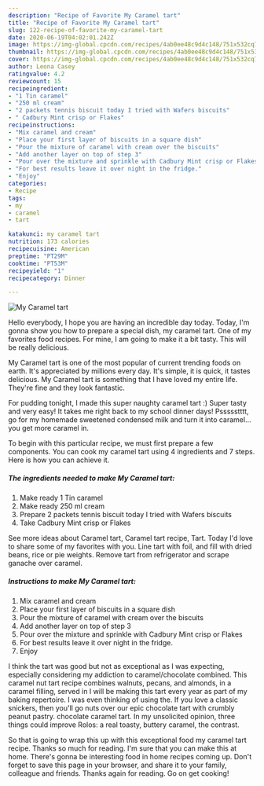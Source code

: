 ```yaml
---
description: "Recipe of Favorite My Caramel tart"
title: "Recipe of Favorite My Caramel tart"
slug: 122-recipe-of-favorite-my-caramel-tart
date: 2020-06-19T04:02:01.242Z
image: https://img-global.cpcdn.com/recipes/4ab0ee48c9d4c148/751x532cq70/my-caramel-tart-recipe-main-photo.jpg
thumbnail: https://img-global.cpcdn.com/recipes/4ab0ee48c9d4c148/751x532cq70/my-caramel-tart-recipe-main-photo.jpg
cover: https://img-global.cpcdn.com/recipes/4ab0ee48c9d4c148/751x532cq70/my-caramel-tart-recipe-main-photo.jpg
author: Leona Casey
ratingvalue: 4.2
reviewcount: 15
recipeingredient:
- "1 Tin caramel"
- "250 ml cream"
- "2 packets tennis biscuit today I tried with Wafers biscuits"
- " Cadbury Mint crisp or Flakes"
recipeinstructions:
- "Mix caramel and cream"
- "Place your first layer of biscuits in a square dish"
- "Pour the mixture of caramel with cream over the biscuits"
- "Add another layer on top of step 3"
- "Pour over the mixture and sprinkle with Cadbury Mint crisp or Flakes"
- "For best results leave it over night in the fridge."
- "Enjoy"
categories:
- Recipe
tags:
- my
- caramel
- tart

katakunci: my caramel tart 
nutrition: 173 calories
recipecuisine: American
preptime: "PT29M"
cooktime: "PT53M"
recipeyield: "1"
recipecategory: Dinner

---
```



![My Caramel tart](https://img-global.cpcdn.com/recipes/4ab0ee48c9d4c148/751x532cq70/my-caramel-tart-recipe-main-photo.jpg)

Hello everybody, I hope you are having an incredible day today. Today, I'm gonna show you how to prepare a special dish, my caramel tart. One of my favorites food recipes. For mine, I am going to make it a bit tasty. This will be really delicious.

My Caramel tart is one of the most popular of current trending foods on earth. It's appreciated by millions every day. It's simple, it is quick, it tastes delicious. My Caramel tart is something that I have loved my entire life. They're fine and they look fantastic.

For pudding tonight, I made this super naughty caramel tart :) Super tasty and very easy! It takes me right back to my school dinner days! Pssssstttt, go for my homemade sweetened condensed milk and turn it into caramel… you get more caramel in.


To begin with this particular recipe, we must first prepare a few components. You can cook my caramel tart using 4 ingredients and 7 steps. Here is how you can achieve it.

<!--inarticleads1-->

##### The ingredients needed to make My Caramel tart:

1. Make ready 1 Tin caramel
1. Make ready 250 ml cream
1. Prepare 2 packets tennis biscuit today I tried with Wafers biscuits
1. Take  Cadbury Mint crisp or Flakes


See more ideas about Caramel tart, Caramel tart recipe, Tart. Today I&#39;d love to share some of my favorites with you. Line tart with foil, and fill with dried beans, rice or pie weights. Remove tart from refrigerator and scrape ganache over caramel. 

<!--inarticleads2-->

##### Instructions to make My Caramel tart:

1. Mix caramel and cream
1. Place your first layer of biscuits in a square dish
1. Pour the mixture of caramel with cream over the biscuits
1. Add another layer on top of step 3
1. Pour over the mixture and sprinkle with Cadbury Mint crisp or Flakes
1. For best results leave it over night in the fridge.
1. Enjoy


I think the tart was good but not as exceptional as I was expecting, especially considering my addiction to caramel/chocolate combined. This caramel nut tart recipe combines walnuts, pecans, and almonds, in a caramel filling, served in I will be making this tart every year as part of my baking repertoire. I was even thinking of using the. If you love a classic snickers, then you&#39;ll go nuts over our epic chocolate tart with crumbly peanut pastry. chocolate caramel tart. In my unsolicited opinion, three things could improve Rolos: a real toasty, buttery caramel, the contrast. 

So that is going to wrap this up with this exceptional food my caramel tart recipe. Thanks so much for reading. I'm sure that you can make this at home. There's gonna be interesting food in home recipes coming up. Don't forget to save this page in your browser, and share it to your family, colleague and friends. Thanks again for reading. Go on get cooking!

